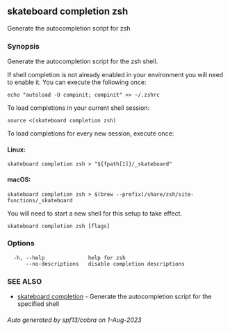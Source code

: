 ## skateboard completion zsh

Generate the autocompletion script for zsh

### Synopsis

Generate the autocompletion script for the zsh shell.

If shell completion is not already enabled in your environment you will need
to enable it.  You can execute the following once:

	echo "autoload -U compinit; compinit" >> ~/.zshrc

To load completions in your current shell session:

	source <(skateboard completion zsh)

To load completions for every new session, execute once:

#### Linux:

	skateboard completion zsh > "${fpath[1]}/_skateboard"

#### macOS:

	skateboard completion zsh > $(brew --prefix)/share/zsh/site-functions/_skateboard

You will need to start a new shell for this setup to take effect.


```
skateboard completion zsh [flags]
```

### Options

```
  -h, --help              help for zsh
      --no-descriptions   disable completion descriptions
```

### SEE ALSO

* [skateboard completion](skateboard_completion.md)	 - Generate the autocompletion script for the specified shell

###### Auto generated by spf13/cobra on 1-Aug-2023
